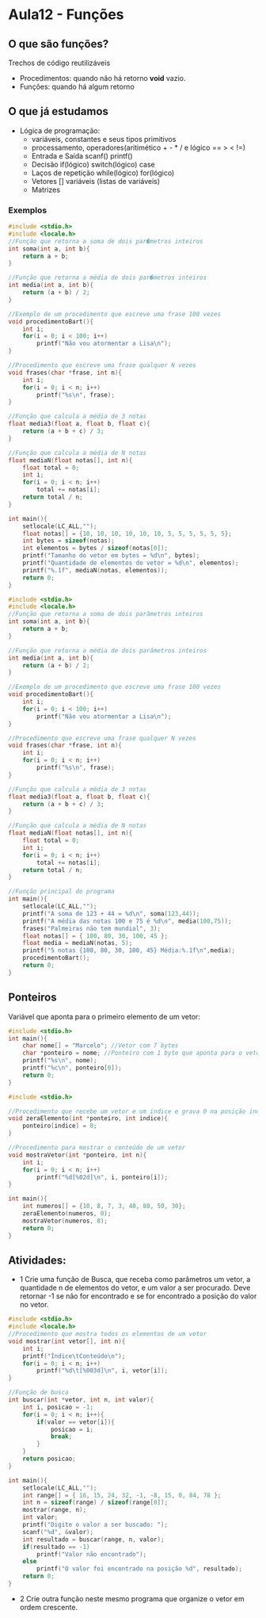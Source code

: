 # Aula12 - Funções
## O que são funções?
Trechos de código reutilizáveis
- Procedimentos: quando não há retorno **void** vazio.
- Funções: quando há algum retorno

## O que já estudamos
- Lógica de programação:
	- variáveis, constantes e seus tipos primitivos
	- processamento, operadores(aritimético + - * / e lógico == > < !=)
	- Entrada e Saída scanf() printf()
	- Decisão if(lógico) switch(lógico) case
	- Laços de repetição while(lógico) for(lógico)
	- Vetores [] variáveis (listas de variáveis)
	- Matrizes
### Exemplos
```c
#include <stdio.h>
#include <locale.h>
//Função que retorna a soma de dois par�metros inteiros
int soma(int a, int b){
	return a + b;
}

//Função que retorna a média de dois par�metros inteiros
int media(int a, int b){
	return (a + b) / 2;
}

//Exemplo de um procedimento que escreve uma frase 100 vezes
void procedimentoBart(){
	int i;
	for(i = 0; i < 100; i++)
		printf("Não vou atormentar a Lisa\n");
}

//Procedimento que escreve uma frase qualquer N vezes
void frases(char *frase, int n){
	int i;
	for(i = 0; i < n; i++)
		printf("%s\n", frase);
}

//Função que calcula a média de 3 notas
float media3(float a, float b, float c){
	return (a + b + c) / 3;
}

//Função que calcula a média de N notas
float mediaN(float notas[], int n){
	float total = 0;
	int i;
	for(i = 0; i < n; i++)
		total += notas[i];
	return total / n;
}

int main(){
	setlocale(LC_ALL,"");
	float notas[] = {10, 10, 10, 10, 10, 10, 5, 5, 5, 5, 5, 5};
	int bytes = sizeof(notas);
	int elementos = bytes / sizeof(notas[0]);
	printf("Tamanho do vetor em bytes = %d\n", bytes);
	printf("Quantidade de elementos do vetor = %d\n", elementos);
	printf("%.1f", mediaN(notas, elementos));
	return 0;
}
```
```c
#include <stdio.h>
#include <locale.h>
//Função que retorna a soma de dois parâmetros inteiros
int soma(int a, int b){
	return a + b;
}

//Função que retorna a média de dois parâmetros inteiros
int media(int a, int b){
	return (a + b) / 2;
}

//Exemplo de um procedimento que escreve uma frase 100 vezes
void procedimentoBart(){
	int i;
	for(i = 0; i < 100; i++)
		printf("Não vou atormentar a Lisa\n");
}

//Procedimento que escreve uma frase qualquer N vezes
void frases(char *frase, int n){
	int i;
	for(i = 0; i < n; i++)
		printf("%s\n", frase);
}

//Função que calcula a média de 3 notas
float media3(float a, float b, float c){
	return (a + b + c) / 3;
}

//Função que calcula a média de N notas
float mediaN(float notas[], int n){
	float total = 0;
	int i;
	for(i = 0; i < n; i++)
		total += notas[i];
	return total / n;
}

//Função principal do programa
int main(){
	setlocale(LC_ALL,"");
	printf("A soma de 123 + 44 = %d\n", soma(123,44));
	printf("A média das notas 100 e 75 é %d\n", media(100,75));
	frases("Palmeiras não tem mundial", 3);
	float notas[] = { 100, 80, 30, 100, 45 };
	float media = mediaN(notas, 5);
	printf("5 notas {100, 80, 30, 100, 45} Média:%.1f\n",media);
	procedimentoBart();
	return 0;
}
```
## Ponteiros
Variável que aponta para o primeiro elemento de um vetor:
```c
#include <stdio.h>
int main(){
	char nome[] = "Marcelo"; //Vetor com 7 bytes
	char *ponteiro = nome; //Ponteiro com 1 byte que aponta para o vetor nome
	printf("%s\n", nome);
	printf("%c\n", ponteiro[0]);
	return 0;
}
```

```c
#include <stdio.h>

//Procedimento que recebe um vetor e um indice e grava 0 na posição indicada
void zeraElemento(int *ponteiro, int indice){
	ponteiro[indice] = 0;		
}

//Procedimento para mostrar o conteúdo de um vetor
void mostraVetor(int *ponteiro, int n){
	int i;
	for(i = 0; i < n; i++)
		printf("%d[%02d]\n", i, ponteiro[i]);
}

int main(){
	int numeros[] = {10, 8, 7, 3, 40, 80, 50, 30};
	zeraElemento(numeros, 0);
	mostraVetor(numeros, 8);
	return 0;
}
```

## Atividades:
- 1 Crie uma função de Busca, que receba como parâmetros um vetor, a quantidade n de elementos do vetor, e um valor a ser procurado. Deve retornar -1 se não for encontrado e se for encontrado a posição do valor no vetor.

```c
#include <stdio.h>
#include <locale.h>
//Procedimento que mostra todos os elementos de um vetor
void mostrar(int vetor[], int n){
	int i;
	printf("Índice\tConteúdo\n");
	for(i = 0; i < n; i++)
		printf("%d\t[%003d]\n", i, vetor[i]);	
}

//Função de busca
int buscar(int *vetor, int n, int valor){
	int i, posicao = -1;
	for(i = 0; i < n; i++){
		if(valor == vetor[i]){
			posicao = i;
			break;
		}
	}
	return posicao;
}

int main(){
	setlocale(LC_ALL,"");
	int range[] = { 16, 15, 24, 32, -1, -8, 15, 0, 84, 78 };
	int n = sizeof(range) / sizeof(range[0]);
	mostrar(range, n);
	int valor;
	printf("Digite o valor a ser buscado: ");
	scanf("%d", &valor);
	int resultado = buscar(range, n, valor);
	if(resultado == -1)
		printf("Valor não encontrado");
	else
		printf("O valor foi encontrado na posição %d", resultado);
	return 0;
}
```
- 2 Crie outra função neste mesmo programa que organize o vetor em ordem crescente.
